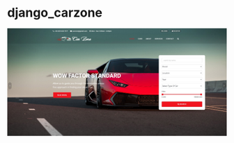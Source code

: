 # django_carzone

![Image alt](https://github.com/EvgeniyBudaev/django_carzone/blob/main/django_carzone/static/img/screenshots/Screenshot_113.jpg)
